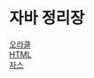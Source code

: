 # 자바 정리장
[오라클](Oracle/OracleDefinition.md)   
[HTML](HTML/HTML.md)    
[자스](Javascript/Javascript.md)

